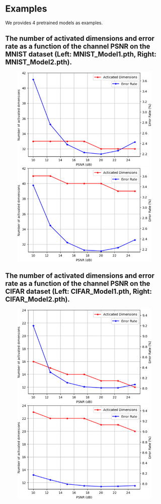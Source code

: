 # Examples

We provides 4 pretrained models as examples. 

## The number of activated dimensions and error rate as a function of the channel PSNR on the MNIST dataset (Left: MNIST_Model1.pth, Right: MNIST_Model2.pth).
<div align="center">
<img src="./MNIST_Result1.png" height="300px" alt="MNIST_Model1" >
<img src="./MNIST_Result2.png" height="300px" alt="MNIST_Model2" >
</div>


## The number of activated dimensions and error rate as a function of the channel PSNR on the CIFAR dataset (Left: CIFAR_Model1.pth, Right: CIFAR_Model2.pth).
<div align="center">
<img src="./CIFAR_Result1.png" height="300px" alt="CIFAR_Model1" >
<img src="./CIFAR_Result2.png" height="300px" alt="CIFAR_Model2" >
</div>

